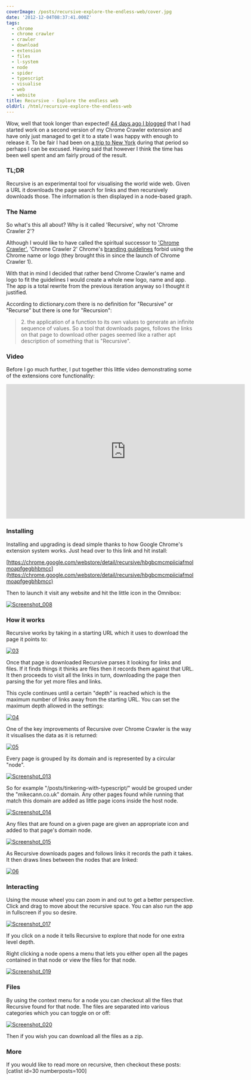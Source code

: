 ```yaml
---
coverImage: /posts/recursive-explore-the-endless-web/cover.jpg
date: '2012-12-04T08:37:41.000Z'
tags:
  - chrome
  - chrome crawler
  - crawler
  - download
  - extension
  - files
  - l-system
  - node
  - spider
  - typescript
  - visualise
  - web
  - website
title: Recursive - Explore the endless web
oldUrl: /html/recursive-explore-the-endless-web
---
```


Wow, well that took longer than expected! [44 days ago I blogged](/posts/tinkering-with-typescript/) that I had started work on a second version of my Chrome Crawler extension and have only just managed to get it to a state I was happy with enough to release it. To be fair I had been on [a trip to New York](/posts/new-york-new-york/) during that period so perhaps I can be excused. Having said that however I think the time has been well spent and am fairly proud of the result.

<!-- more -->

### TL;DR

Recursive is an experimental tool for visualising the world wide web. Given a URL it downloads the page search for links and then recursively downloads those. The information is then displayed in a node-based graph.

<!--more-->

### The Name

So what's this all about? Why is it called 'Recursive', why not 'Chrome Crawler 2'?

Although I would like to have called the spiritual successor to ['Chrome Crawler'](/posts/chrome-crawler-a-web-crawler-written-in-javascript/), 'Chrome Crawler 2' Chrome's [branding guidelines](https://developers.google.com/chrome/web-store/branding) forbid using the Chrome name or logo (they brought this in since the launch of Chrome Crawler 1).

With that in mind I decided that rather bend Chrome Crawler's name and logo to fit the guidelines I would create a whole new logo, name and app. The app is a total rewrite from the previous iteration anyway so I thought it justified.

According to dictionary.com there is no definition for "Recursive" or "Recurse" but there is one for "Recursion":

> 2\. the application of a function to its own values to generate an infinite sequence of values.
> So a tool that downloads pages, follows the links on that page to download other pages seemed like a rather apt description of something that is "Recursive".

### Video

Before I go much further, I put together this little video demonstrating some of the extensions core functionality:

<iframe width="640" height="360" src="https://www.youtube.com/embed/oNdpoM5Vhsc" frameborder="0" allowfullscreen></iframe>

### Installing

Installing and upgrading is dead simple thanks to how Google Chrome's extension system works. Just head over to this link and hit install:

[https://chrome.google.com/webstore/detail/recursive/hbgbcmcmpiiciafmolmoapfgegbhbmcc](https://chrome.google.com/webstore/detail/recursive/hbgbcmcmpiiciafmolmoapfgegbhbmcc)

Then to launch it visit any website and hit the little icon in the Omnibox:

[![](/wp-content/uploads/2012/12/Screenshot_008.png "Screenshot_008")](/wp-content/uploads/2012/12/Screenshot_008.png)

### How it works

Recursive works by taking in a starting URL which it uses to download the page it points to:

[![](/wp-content/uploads/2012/12/03.jpg "03")](/wp-content/uploads/2012/12/03.jpg)

Once that page is downloaded Recursive parses it looking for links and files. If it finds things it thinks are files then it records them against that URL. It then proceeds to visit all the links in turn, downloading the page then parsing the for yet more files and links.

This cycle continues until a certain "depth" is reached which is the maximum number of links away from the starting URL. You can set the maximum depth allowed in the settings:

[![](/wp-content/uploads/2012/12/04.jpg "04")](/wp-content/uploads/2012/12/04.jpg)

One of the key improvements of Recursive over Chrome Crawler is the way it visualises the data as it is returned:

[![](/wp-content/uploads/2012/12/05.jpg "05")](/wp-content/uploads/2012/12/05.jpg)

Every page is grouped by its domain and is represented by a circular "node".

[![](/wp-content/uploads/2012/12/Screenshot_013.png "Screenshot_013")](/wp-content/uploads/2012/12/Screenshot_013.png)

So for example "/posts/tinkering-with-typescript/" would be grouped under the "mikecann.co.uk" domain. Any other pages found while running that match this domain are added as little page icons inside the host node.

[![](/wp-content/uploads/2012/12/Screenshot_014.png "Screenshot_014")](/wp-content/uploads/2012/12/Screenshot_014.png)

Any files that are found on a given page are given an appropriate icon and added to that page's domain node.

[![](/wp-content/uploads/2012/12/Screenshot_015.png "Screenshot_015")](/wp-content/uploads/2012/12/Screenshot_015.png)

As Recursive downloads pages and follows links it records the path it takes. It then draws lines between the nodes that are linked:

[![](/wp-content/uploads/2012/12/06.jpg "06")](/wp-content/uploads/2012/12/06.jpg)

### Interacting

Using the mouse wheel you can zoom in and out to get a better perspective. Click and drag to move about the recursive space. You can also run the app in fullscreen if you so desire.

[![](/wp-content/uploads/2012/12/Screenshot_017.png "Screenshot_017")](/wp-content/uploads/2012/12/Screenshot_017.png)

If you click on a node it tells Recursive to explore that node for one extra level depth.

Right clicking a node opens a menu that lets you either open all the pages contained in that node or view the files for that node.

[![](/wp-content/uploads/2012/12/Screenshot_019.png "Screenshot_019")](/wp-content/uploads/2012/12/Screenshot_019.png)

### Files

By using the context menu for a node you can checkout all the files that Recursive found for that node. The files are separated into various categories which you can toggle on or off:

[![](/wp-content/uploads/2012/12/Screenshot_020.png "Screenshot_020")](/wp-content/uploads/2012/12/Screenshot_020.png)

Then if you wish you can download all the files as a zip.

### More

If you would like to read more on recursive, then checkout these posts:
[catlist id=30 numberposts=100]
